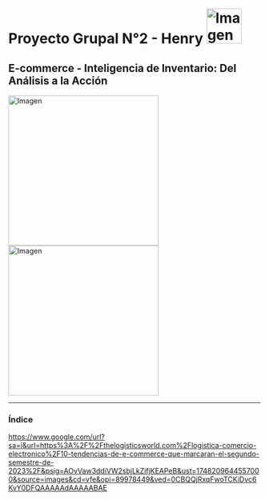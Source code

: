 # Proyecto Grupal N°2 - Henry    <img src="https://assets.soyhenry.com/LOGO-REDES-01_og.jpg" alt="Imagen" width="70">
## E-commerce - Inteligencia de Inventario: Del Análisis a la Acción

<img src="[https://www.google.com/url?sa=i&url=https%3A%2F%2Fthelogisticsworld.com%2Flogistica-comercio-electronico%2F10-tendencias-de-e-commerce-que-marcaran-el-segundo-semestre-de-2023%2F&psig=AOvVaw3ddiVW2sbjLkZifjKEAPeB&ust=1748209644557000&source=images&cd=vfe&opi=89978449&ved=0CBQQjRxqFwoTCKiDvc6KvY0DFQAAAAAdAAAAABAE.png]([https://www.elyons.com/wp-content/uploads/2018/11/yelp-logo-transparent-background-4](https://www.google.com/url?sa=i&url=https%3A%2F%2Fthelogisticsworld.com%2Flogistica-comercio-electronico%2F10-tendencias-de-e-commerce-que-marcaran-el-segundo-semestre-de-2023%2F&psig=AOvVaw3ddiVW2sbjLkZifjKEAPeB&ust=1748209644557000&source=images&cd=vfe&opi=89978449&ved=0CBQQjRxqFwoTCKiDvc6KvY0DFQAAAAAdAAAAABAE).png)" alt="Imagen" width="300"> <img src="https://1000marcas.net/wp-content/uploads/2020/10/Google-Maps-Logo-500x281.jpg" alt="Imagen" width="300"> 

------------

### Índice
https://www.google.com/url?sa=i&url=https%3A%2F%2Fthelogisticsworld.com%2Flogistica-comercio-electronico%2F10-tendencias-de-e-commerce-que-marcaran-el-segundo-semestre-de-2023%2F&psig=AOvVaw3ddiVW2sbjLkZifjKEAPeB&ust=1748209644557000&source=images&cd=vfe&opi=89978449&ved=0CBQQjRxqFwoTCKiDvc6KvY0DFQAAAAAdAAAAABAE
